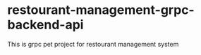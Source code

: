 # restourant-management-grpc-backend-api
This is  grpc pet project  for restourant management system 
